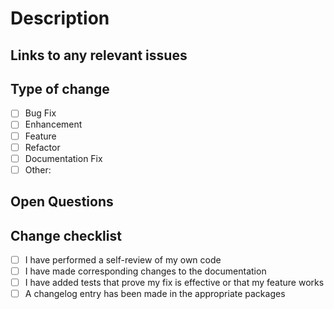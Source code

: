 # Description

<!-- Please write a summary of your changes and why you made them.-->

## Links to any relevant issues

<!-- Reference any related issues.-->

## Type of change

<!-- Choose a type of change, and delete any options that are not relevant.-->

- [ ] Bug Fix
- [ ] Enhancement
- [ ] Feature
- [ ] Refactor
- [ ] Documentation Fix
- [ ] Other:

## Open Questions

<!-- Unresolved questions, if any. -->

## Change checklist

<!-- Please add a Changelog entry in the appropriate packages. See <https://github.com/libp2p/rust-libp2p/blob/master/docs/release.md#development-between-releases>-->

- [ ] I have performed a self-review of my own code
- [ ] I have made corresponding changes to the documentation
- [ ] I have added tests that prove my fix is effective or that my feature works
- [ ] A changelog entry has been made in the appropriate packages
